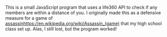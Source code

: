 This is a small JavaScript program that uses a life360 API to check if any members are within a distance of you.
I originally made this as a defensive measure for a game of [assassin](https://en.wikipedia.org/wiki/Assassin_(game))https://en.wikipedia.org/wiki/Assassin_(game) that my high school class set up.
Alas, I still lost, but the program worked!

